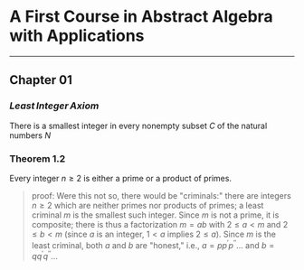 # **A First Course in Abstract Algebra with Applications**
---

## **Chapter 01**

### $Least\,Integer\,Axiom$

There is a smallest integer in every nonempty subset
$C$ of the natural numbers $N$

### Theorem 1.2

Every integer $n \ge 2$ is either a prime or a product of primes.

>proof: Were this not so, there would be "criminals:" there are integers $n \ge 2$ which are neither primes nor products of primes; a least criminal $m$ is the smallest such integer. Since $m$ is not a prime, it is composite; there is thus a factorization $m = ab$ with $2 \le a \lt m$ and $2 \le b \lt m$ (since $a$ is an integer, $1 \lt a$ implies $2 \le a$). Since $m$ is the least criminal, both $a$ and $b$ are "honest," i.e.,
$a = pp^{'} p^{''} \dots$ and $b = qq^{'} q^{''} \dots$